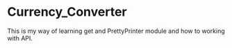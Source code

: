 # Currency_Converter

This is my way of learning get and PrettyPrinter module and how to working with API.
